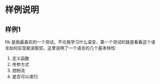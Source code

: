 # 样例说明

## 样例1

fib 是我最喜欢的一个测试。不论我学习什么语言，第一个测试的就是看看这个语言如何实现斐波那契。这里说明了一个语言的几个基本特性:

1. 定义函数
2. 传参方式
3. 控制流
4. 是否可以递归

